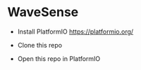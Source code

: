 # WaveSense

* Install PlatformIO https://platformio.org/

* Clone this repo

* Open this repo in PlatformIO

